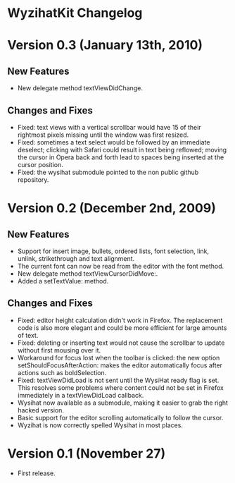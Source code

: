 WyzihatKit Changelog
====================

# Version 0.3 (January 13th, 2010)

## New Features
* New delegate method textViewDidChange.

## Changes and Fixes
* Fixed: text views with a vertical scrollbar would have 15 of their rightmost pixels missing until the window was first resized.
* Fixed: sometimes a text select would be followed by an immediate deselect; clicking with Safari could result in text being reflowed; moving the cursor in Opera back and forth lead to spaces being inserted at the cursor position.
* Fixed: the wysihat submodule pointed to the non public github repository.

# Version 0.2 (December 2nd, 2009)

## New Features
* Support for insert image, bullets, ordered lists, font selection, link, unlink, strikethrough and text alignment.
* The current font can now be read from the editor with the font method.
* New delegate method textViewCursorDidMove:.
* Added a setTextValue: method.

## Changes and Fixes
* Fixed: editor height calculation didn't work in Firefox. The replacement code is also more elegant and could be more efficient for large amounts of text.
* Fixed: deleting or inserting text would not cause the scrollbar to update without first mousing over it.
* Workaround for focus lost when the toolbar is clicked: the new option setShouldFocusAfterAction: makes the editor automatically focus after actions such as boldSelection.
* Fixed: textViewDidLoad is not sent until the WysiHat ready flag is set. This resolves some problems where content could not be set in Firefox immediately in a textViewDidLoad callback.
* Wysihat now available as a submodule, making it easier to grab the right hacked version.
* Basic support for the editor scrolling automatically to follow the cursor.
* Wyzihat is now correctly spelled Wysihat in most places.

# Version 0.1 (November 27)

* First release.
